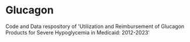 # Glucagon
Code and Data respository of 'Utilization and Reimbursement of Glucagon Products for Severe Hypoglycemia in Medicaid: 2012-2023' 
